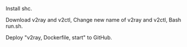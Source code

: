 Install shc.

Download v2ray and v2ctl, Change new name of v2ray and v2ctl, Bash run.sh.

Deploy "v2ray, Dockerfile, start" to GitHub.
